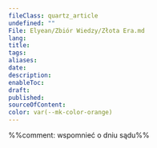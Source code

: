 ```yaml
---
fileClass: quartz_article
undefined: ""
File: Elyean/Zbiór Wiedzy/Złota Era.md
lang: 
title: 
tags: 
aliases: 
date: 
description: 
enableToc: 
draft: 
published: 
sourceOfContent: 
color: var(--mk-color-orange)
---
```

%%comment: wspomnieć o dniu sądu%%